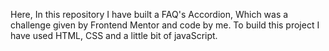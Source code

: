 Here, In this repository I have built a FAQ's Accordion, Which was a challenge given by Frontend Mentor and code by me.
To build this project I have used HTML, CSS and a little bit of javaScript.
